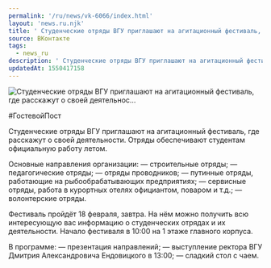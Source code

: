 ```yaml
---
permalink: '/ru/news/vk-6066/index.html'
layout: 'news.ru.njk'
title: ' Студенческие отряды ВГУ приглашают на агитационный фестиваль, где расскажут о своей деятельнос…'
source: ВКонтакте
tags:
  - news_ru
description: ' Студенческие отряды ВГУ приглашают на агитационный фестиваль, где расскажут о своей деятельнос…'
updatedAt: 1550417158
---
```

![ Студенческие отряды ВГУ приглашают на агитационный фестиваль, где расскажут о своей деятельнос…](https://sun9-74.userapi.com/impf/c844617/v844617186/1a8ef4/16T9-aO1MfY.jpg?size=1280x853&quality=96&proxy=1&sign=b4279fdc0d80ad3eb4c674c2698ede39&c_uniq_tag=kCwoy_n_-yu6_ed66AXn2gThiLtdvYXX-cJdGDD8Ujc&type=album)

#ГостевойПост

Студенческие отряды ВГУ приглашают на агитационный фестиваль, где расскажут о своей деятельности. Отряды обеспечивают студентам официальную работу летом.

Основные направления организации:
— строительные отряды;
— педагогические отряды;
— отряды проводников;
— путинные отряды, работающие на рыбообрабатывающих предприятиях;
— сервисные отряды, работа в курортных отелях официантом, поваром и т.д.;
— волонтерские отряды.

Фестиваль пройдёт 18 февраля, завтра. На нём можно получить всю интересующую вас информацию о студенческих отрядах и их деятельности. Начало фестиваля в 10:00 на 1 этаже главного корпуса.

В программе:
— презентация направлений;
— выступление ректора ВГУ Дмитрия Александровича Ендовицкого в 13:00;
— сладкий стол с чаем.
